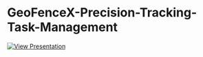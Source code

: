 # GeoFenceX-Precision-Tracking-Task-Management
[![View Presentation](slides/cover_slide.png)](https://docs.google.com/presentation/d/1DNoGanrcjHcLLUlfCr-Ptbjk52wJ_KXFAvhHN2EiTTQ/edit?usp=sharing)
